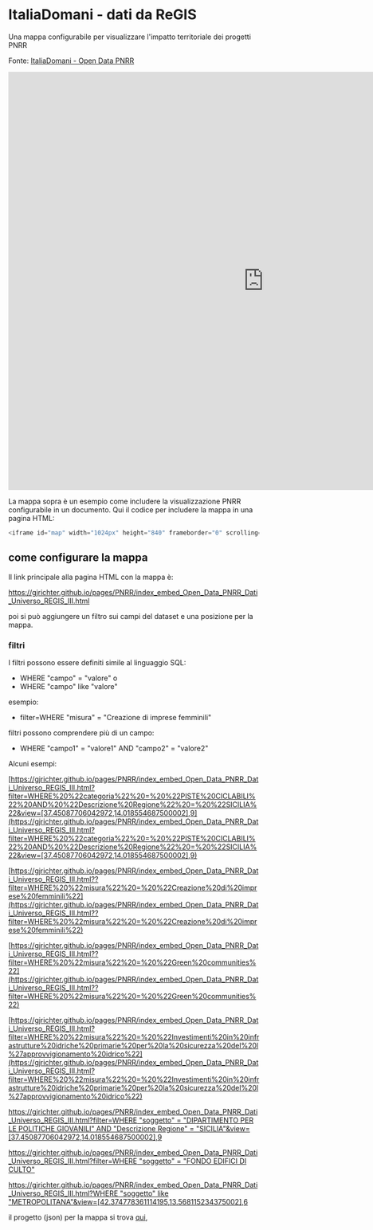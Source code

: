 # ItaliaDomani - dati da ReGIS

Una mappa configurabile per visualizzare l'impatto territoriale dei progetti PNRR

Fonte: <a href="https://www.italiadomani.gov.it/content/sogei-ng/it/it/catalogo-open-data.html?orderby=%40jcr%3Acontent%2FobservationDateInEvidence&sort=desc" target="_blank">ItaliaDomani - Open Data PNRR</a>  

<iframe id="map" width="1024px" height="840" frameborder="0" scrolling="no" marginheight="0" marginwidth="0" src="https://gjrichter.github.io/pages/PNRR/index_embed_Open_Data_PNRR_Dati_Universo_REGIS_III.html?filter=WHERE%20%22misura%22%20=%20%22Creazione%20di%20imprese%20femminili%22"></iframe>


La mappa sopra è un esempio come includere la visualizzazione PNRR configurabile in un documento. 
Qui il codice per includere la mappa in una pagina HTML:

```javascript
<iframe id="map" width="1024px" height="840" frameborder="0" scrolling="no" marginheight="0" marginwidth="0" src="https://gjrichter.github.io/pages/PNRR/index_embed_Open_Data_PNRR_Dati_Universo_REGIS_III.html?filter=WHERE%20%22misura%22%20=%20%22Creazione%20di%20imprese%20femminili%22"></iframe>
```



## come configurare la mappa

Il  link principale alla pagina HTML con la mappa è: 

https://gjrichter.github.io/pages/PNRR/index_embed_Open_Data_PNRR_Dati_Universo_REGIS_III.html

poi si può aggiungere un filtro sui campi del dataset e una posizione per la mappa.

### filtri

I filtri possono essere definiti simile al linguaggio SQL:

- WHERE "campo" = "valore" o 
- WHERE "campo" like "valore"

esempio:

-  filter=WHERE "misura" = "Creazione di imprese femminili"

filtri possono comprendere più di un campo:

- WHERE "campo1" = "valore1" AND "campo2" = "valore2"



Alcuni esempi:

[https://gjrichter.github.io/pages/PNRR/index_embed_Open_Data_PNRR_Dati_Universo_REGIS_III.html?filter=WHERE%20%22categoria%22%20=%20%22PISTE%20CICLABILI%22%20AND%20%22Descrizione%20Regione%22%20=%20%22SICILIA%22&view=[37.45087706042972,14.018554687500002],9](https://gjrichter.github.io/pages/PNRR/index_embed_Open_Data_PNRR_Dati_Universo_REGIS_III.html?filter=WHERE%20%22categoria%22%20=%20%22PISTE%20CICLABILI%22%20AND%20%22Descrizione%20Regione%22%20=%20%22SICILIA%22&view=[37.45087706042972,14.018554687500002],9)



[https://gjrichter.github.io/pages/PNRR/index_embed_Open_Data_PNRR_Dati_Universo_REGIS_III.html??filter=WHERE%20%22misura%22%20=%20%22Creazione%20di%20imprese%20femminili%22](https://gjrichter.github.io/pages/PNRR/index_embed_Open_Data_PNRR_Dati_Universo_REGIS_III.html??filter=WHERE%20%22misura%22%20=%20%22Creazione%20di%20imprese%20femminili%22)



[https://gjrichter.github.io/pages/PNRR/index_embed_Open_Data_PNRR_Dati_Universo_REGIS_III.html??filter=WHERE%20%22misura%22%20=%20%22Green%20communities%22](https://gjrichter.github.io/pages/PNRR/index_embed_Open_Data_PNRR_Dati_Universo_REGIS_III.html??filter=WHERE%20%22misura%22%20=%20%22Green%20communities%22)



[https://gjrichter.github.io/pages/PNRR/index_embed_Open_Data_PNRR_Dati_Universo_REGIS_III.html?filter=WHERE%20%22misura%22%20=%20%22Investimenti%20in%20infrastrutture%20idriche%20primarie%20per%20la%20sicurezza%20del%20l%27approvvigionamento%20idrico%22](https://gjrichter.github.io/pages/PNRR/index_embed_Open_Data_PNRR_Dati_Universo_REGIS_III.html?filter=WHERE%20%22misura%22%20=%20%22Investimenti%20in%20infrastrutture%20idriche%20primarie%20per%20la%20sicurezza%20del%20l%27approvvigionamento%20idrico%22)



[https://gjrichter.github.io/pages/PNRR/index_embed_Open_Data_PNRR_Dati_Universo_REGIS_III.html?filter=WHERE "soggetto" = "DIPARTIMENTO PER LE POLITICHE GIOVANILI" AND "Descrizione Regione" = "SICILIA"&view=[37.45087706042972,14.018554687500002],9](https://gjrichter.github.io/pages/PNRR/index_embed_Open_Data_PNRR_Dati_Universo_REGIS_III.html?filter=WHERE%2520%2522soggetto%2522%2520%3D%2520%2522DIPARTIMENTO%2520PER%2520LE%2520POLITICHE%2520GIOVANILI%2522%2520AND%2520%2522Descrizione%2520Regione%2522%2520%3D%2520%2522SICILIA%22&view=%5B37.45087706042972%2C14.018554687500002%5D%2C9)



[https://gjrichter.github.io/pages/PNRR/index_embed_Open_Data_PNRR_Dati_Universo_REGIS_III.html?filter=WHERE "soggetto" = "FONDO EDIFICI DI CULTO"](https://gjrichter.github.io/pages/PNRR/index_embed_Open_Data_PNRR_Dati_Universo_REGIS_III.html?filter=WHERE%20%22soggetto%22%20=%20%22FONDO%20EDIFICI%20DI%20CULTO%22)



[https://gjrichter.github.io/pages/PNRR/index_embed_Open_Data_PNRR_Dati_Universo_REGIS_III.html?WHERE "soggetto" like "METROPOLITANA"&view=[42.374778361114195,13.568115234375002],6](https://gjrichter.github.io/pages/PNRR/index_embed_Open_Data_PNRR_Dati_Universo_REGIS_III.html?WHERE%20%22soggetto%22%20like%20%22METROPOLITANA%22&view=[42.374778361114195,13.568115234375002],6)









il progetto (json) per la mappa si trova  <a href="https://github.com/gjrichter/viz/blob/master/Amministratori/ixmaps_project_ammcom_pointer_diff.json" target="_blank">qui</a>, 

